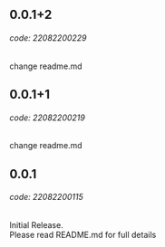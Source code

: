 ## 0.0.1+2 
###### code: 22082200229
change readme.md

## 0.0.1+1 
###### code: 22082200219
change readme.md

## 0.0.1 
###### code: 22082200115
Initial Release. </br>
Please read README.md for full details
